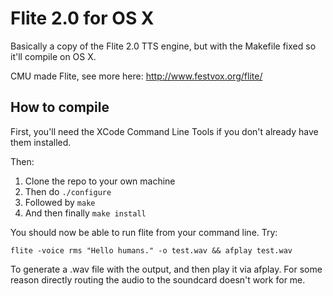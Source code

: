 # Flite 2.0 for OS X
Basically a copy of the Flite 2.0 TTS engine, but with the Makefile fixed so it'll compile on OS X.

CMU made Flite, see more here:
http://www.festvox.org/flite/

## How to compile
First, you'll need the XCode Command Line Tools if you don't already have them installed.

Then:

1. Clone the repo to your own machine
2. Then do  `./configure`
3. Followed by `make`
4. And then finally `make install`

You should now be able to run flite from your command line. Try:

	flite -voice rms "Hello humans." -o test.wav && afplay test.wav

To generate a .wav file with the output, and then play it via afplay. For some reason directly routing the audio to the soundcard doesn't work for me.